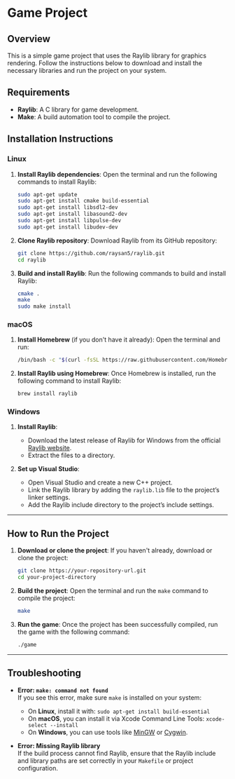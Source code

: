 # Game Project

## Overview
This is a simple game project that uses the Raylib library for graphics rendering. Follow the instructions below to download and install the necessary libraries and run the project on your system.

## Requirements

- **Raylib**: A C library for game development.
- **Make**: A build automation tool to compile the project.

## Installation Instructions

### **Linux**

1. **Install Raylib dependencies**:
   Open the terminal and run the following commands to install Raylib:
   ```bash
   sudo apt-get update
   sudo apt-get install cmake build-essential
   sudo apt-get install libsdl2-dev
   sudo apt-get install libasound2-dev
   sudo apt-get install libpulse-dev
   sudo apt-get install libudev-dev
   ```

2. **Clone Raylib repository**:
   Download Raylib from its GitHub repository:
   ```bash
   git clone https://github.com/raysan5/raylib.git
   cd raylib
   ```

3. **Build and install Raylib**:
   Run the following commands to build and install Raylib:
   ```bash
   cmake .
   make
   sudo make install
   ```

### **macOS**

1. **Install Homebrew** (if you don't have it already):
   Open the terminal and run:
   ```bash
   /bin/bash -c "$(curl -fsSL https://raw.githubusercontent.com/Homebrew/install/HEAD/install.sh)"
   ```

2. **Install Raylib using Homebrew**:
   Once Homebrew is installed, run the following command to install Raylib:
   ```bash
   brew install raylib
   ```

### **Windows**

1. **Install Raylib**:
   - Download the latest release of Raylib for Windows from the official [Raylib website](https://www.raylib.com/).
   - Extract the files to a directory.

2. **Set up Visual Studio**:
   - Open Visual Studio and create a new C++ project.
   - Link the Raylib library by adding the `raylib.lib` file to the project’s linker settings.
   - Add the Raylib include directory to the project’s include settings.

---

## How to Run the Project

1. **Download or clone the project**:
   If you haven't already, download or clone the project:
   ```bash
   git clone https://your-repository-url.git
   cd your-project-directory
   ```

2. **Build the project**:
   Open the terminal and run the `make` command to compile the project:
   ```bash
   make
   ```

3. **Run the game**:
   Once the project has been successfully compiled, run the game with the following command:
   ```bash
   ./game
   ```

---

## Troubleshooting

- **Error: `make: command not found`**  
  If you see this error, make sure `make` is installed on your system:
  - On **Linux**, install it with: `sudo apt-get install build-essential`
  - On **macOS**, you can install it via Xcode Command Line Tools: `xcode-select --install`
  - On **Windows**, you can use tools like [MinGW](http://mingw.org/) or [Cygwin](https://www.cygwin.com/).

- **Error: Missing Raylib library**  
  If the build process cannot find Raylib, ensure that the Raylib include and library paths are set correctly in your `Makefile` or project configuration.
